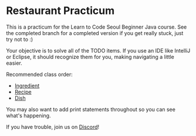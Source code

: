 # Restaurant Practicum

This is a practicum for the Learn to Code Seoul Beginner Java course. See the completed branch for a completed version if you get really stuck, just try not to :)

Your objective is to solve all of the TODO items. If you use an IDE like IntelliJ or Eclipse, it should recognize them for you, making navigating a little easier.

Recommended class order:
* [Ingredient](./src/main/java/org/l2csl/beginnerjava/restaurant/Ingredient.java)
* [Recipe](./src/main/java/org/l2csl/beginnerjava/restaurant/Recipe.java)
* [Dish](./src/main/java/org/l2csl/beginnerjava/restaurant/Dish.java)

You may also want to add print statements throughout so you can see what's happening.

If you have trouble, join us on [Discord](https://discord.gg/HFknCs8)!
